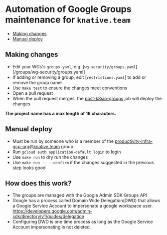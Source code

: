 # Automation of Google Groups maintenance for `knative.team`

- [Making changes](#making-changes)
- [Manual deploy](#manual-deploy)

## Making changes

- Edit your WGs's `groups.yaml`, e.g. [`wg-security/groups.yaml`][/groups/wg-security/groups.yaml]
- If adding or removing a group, edit [`restrictions.yaml`] to add or remove the group name
- Use `make test` to ensure the changes meet conventions
- Open a pull request
- When the pull request merges, the [post-k8sio-groups] job will deploy the changes


**The project name has a max length of 18 characters.**

## Manual deploy

- Must be run by someone who is a member of the productivity-infra-gcp-org@knative.team group
- Run `gcloud auth application-default login` to login
- Use `make run` to dry run the changes
- Use `make run -- --confirm` if the changes suggested in the previous step looks good

[post-k8sio-groups]: https://testgrid.k8s.io/r/knative-own-testgrid/utilities#knativeteam-groups-jobs

## How does this work?

- The groups are managed with the Google Admin SDK Groups API
- Google has a process called Domain Wide Delegation(DWD) that allows a Google Service Account to
  impersonate a google workspace user. https://developers.google.com/admin-sdk/directory/v1/guides/delegation
- Configuring DWD is one time process as long as the Google Service Account impersonating is not deleted.
